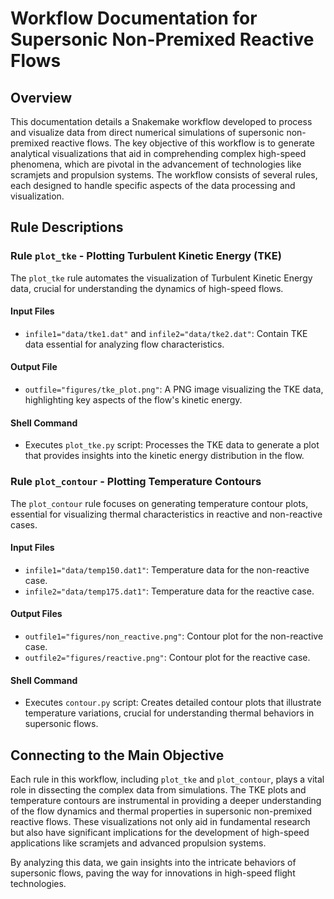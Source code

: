 # Workflow Documentation for Supersonic Non-Premixed Reactive Flows

## Overview

This documentation details a Snakemake workflow developed to process and visualize data from direct numerical simulations of supersonic non-premixed reactive flows. The key objective of this workflow is to generate analytical visualizations that aid in comprehending complex high-speed phenomena, which are pivotal in the advancement of technologies like scramjets and propulsion systems. The workflow consists of several rules, each designed to handle specific aspects of the data processing and visualization.

## Rule Descriptions

### Rule `plot_tke` - Plotting Turbulent Kinetic Energy (TKE)

The `plot_tke` rule automates the visualization of Turbulent Kinetic Energy data, crucial for understanding the dynamics of high-speed flows.

#### Input Files
- `infile1="data/tke1.dat"` and `infile2="data/tke2.dat"`: Contain TKE data essential for analyzing flow characteristics.

#### Output File
- `outfile="figures/tke_plot.png"`: A PNG image visualizing the TKE data, highlighting key aspects of the flow's kinetic energy.

#### Shell Command
- Executes `plot_tke.py` script: Processes the TKE data to generate a plot that provides insights into the kinetic energy distribution in the flow.

### Rule `plot_contour` - Plotting Temperature Contours

The `plot_contour` rule focuses on generating temperature contour plots, essential for visualizing thermal characteristics in reactive and non-reactive cases.

#### Input Files
- `infile1="data/temp150.dat1"`: Temperature data for the non-reactive case.
- `infile2="data/temp175.dat1"`: Temperature data for the reactive case.

#### Output Files
- `outfile1="figures/non_reactive.png"`: Contour plot for the non-reactive case.
- `outfile2="figures/reactive.png"`: Contour plot for the reactive case.

#### Shell Command
- Executes `contour.py` script: Creates detailed contour plots that illustrate temperature variations, crucial for understanding thermal behaviors in supersonic flows.

## Connecting to the Main Objective

Each rule in this workflow, including `plot_tke` and `plot_contour`, plays a vital role in dissecting the complex data from simulations. The TKE plots and temperature contours are instrumental in providing a deeper understanding of the flow dynamics and thermal properties in supersonic non-premixed reactive flows. These visualizations not only aid in fundamental research but also have significant implications for the development of high-speed applications like scramjets and advanced propulsion systems.

By analyzing this data, we gain insights into the intricate behaviors of supersonic flows, paving the way for innovations in high-speed flight technologies.
